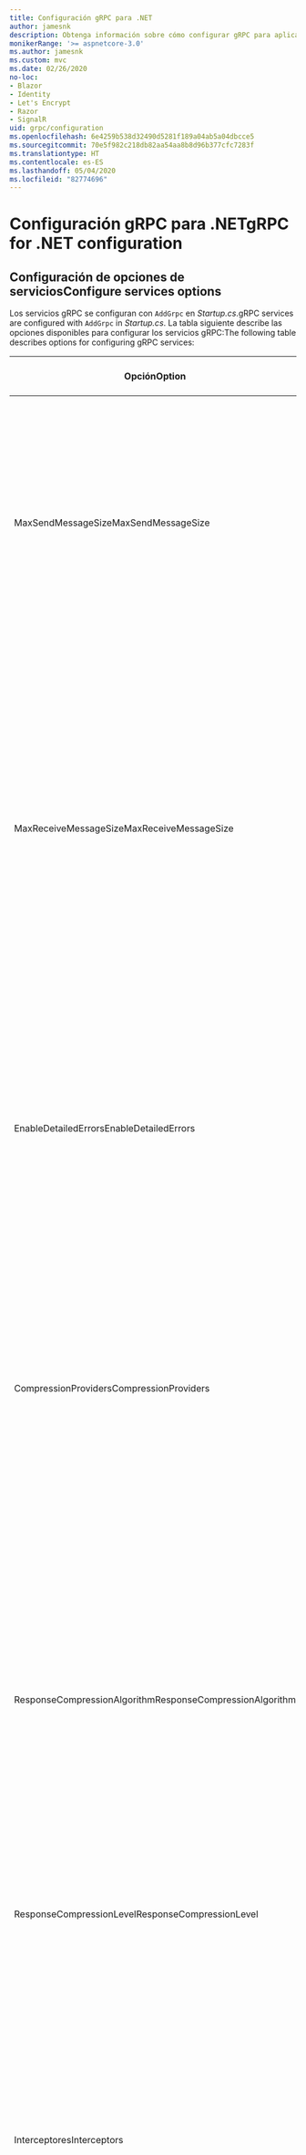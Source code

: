 ```yaml
---
title: Configuración gRPC para .NET
author: jamesnk
description: Obtenga información sobre cómo configurar gRPC para aplicaciones .NET.
monikerRange: '>= aspnetcore-3.0'
ms.author: jamesnk
ms.custom: mvc
ms.date: 02/26/2020
no-loc:
- Blazor
- Identity
- Let's Encrypt
- Razor
- SignalR
uid: grpc/configuration
ms.openlocfilehash: 6e4259b538d32490d5281f189a04ab5a04dbcce5
ms.sourcegitcommit: 70e5f982c218db82aa54aa8b8d96b377cfc7283f
ms.translationtype: HT
ms.contentlocale: es-ES
ms.lasthandoff: 05/04/2020
ms.locfileid: "82774696"
---
```

# <a name="grpc-for-net-configuration"></a><span data-ttu-id="d2f0a-103">Configuración gRPC para .NET</span><span class="sxs-lookup"><span data-stu-id="d2f0a-103">gRPC for .NET configuration</span></span>

## <a name="configure-services-options"></a><span data-ttu-id="d2f0a-104">Configuración de opciones de servicios</span><span class="sxs-lookup"><span data-stu-id="d2f0a-104">Configure services options</span></span>

<span data-ttu-id="d2f0a-105">Los servicios gRPC se configuran con `AddGrpc` en *Startup.cs*.</span><span class="sxs-lookup"><span data-stu-id="d2f0a-105">gRPC services are configured with `AddGrpc` in *Startup.cs*.</span></span> <span data-ttu-id="d2f0a-106">La tabla siguiente describe las opciones disponibles para configurar los servicios gRPC:</span><span class="sxs-lookup"><span data-stu-id="d2f0a-106">The following table describes options for configuring gRPC services:</span></span>

| <span data-ttu-id="d2f0a-107">Opción</span><span class="sxs-lookup"><span data-stu-id="d2f0a-107">Option</span></span> | <span data-ttu-id="d2f0a-108">Valor predeterminado</span><span class="sxs-lookup"><span data-stu-id="d2f0a-108">Default Value</span></span> | <span data-ttu-id="d2f0a-109">Descripción</span><span class="sxs-lookup"><span data-stu-id="d2f0a-109">Description</span></span> |
| ------ | ------------- | ----------- |
| <span data-ttu-id="d2f0a-110">MaxSendMessageSize</span><span class="sxs-lookup"><span data-stu-id="d2f0a-110">MaxSendMessageSize</span></span> | `null` | <span data-ttu-id="d2f0a-111">Tamaño máximo de mensaje en bytes que se puede enviar desde el servidor.</span><span class="sxs-lookup"><span data-stu-id="d2f0a-111">The maximum message size in bytes that can be sent from the server.</span></span> <span data-ttu-id="d2f0a-112">Al intentar enviar un mensaje que supere el tamaño máximo configurado del mensaje, se produce una excepción.</span><span class="sxs-lookup"><span data-stu-id="d2f0a-112">Attempting to send a message that exceeds the configured maximum message size results in an exception.</span></span> <span data-ttu-id="d2f0a-113">Cuando se establece en `null`, el tamaño del mensaje es ilimitado.</span><span class="sxs-lookup"><span data-stu-id="d2f0a-113">When set to `null`, the message size is unlimited.</span></span> |
| <span data-ttu-id="d2f0a-114">MaxReceiveMessageSize</span><span class="sxs-lookup"><span data-stu-id="d2f0a-114">MaxReceiveMessageSize</span></span> | <span data-ttu-id="d2f0a-115">4 MB</span><span class="sxs-lookup"><span data-stu-id="d2f0a-115">4 MB</span></span> | <span data-ttu-id="d2f0a-116">Tamaño máximo de mensaje en bytes que puede recibir el servidor.</span><span class="sxs-lookup"><span data-stu-id="d2f0a-116">The maximum message size in bytes that can be received by the server.</span></span> <span data-ttu-id="d2f0a-117">Si el servidor recibe un mensaje que supere este límite, se produce una excepción.</span><span class="sxs-lookup"><span data-stu-id="d2f0a-117">If the server receives a message that exceeds this limit, it throws an exception.</span></span> <span data-ttu-id="d2f0a-118">Aumentar este valor permite que el servidor reciba mensajes de mayor tamaño, pero puede afectar negativamente al consumo de memoria.</span><span class="sxs-lookup"><span data-stu-id="d2f0a-118">Increasing this value allows the server to receive larger messages, but can negatively impact memory consumption.</span></span> <span data-ttu-id="d2f0a-119">Cuando se establece en `null`, el tamaño del mensaje es ilimitado.</span><span class="sxs-lookup"><span data-stu-id="d2f0a-119">When set to `null`, the message size is unlimited.</span></span> |
| <span data-ttu-id="d2f0a-120">EnableDetailedErrors</span><span class="sxs-lookup"><span data-stu-id="d2f0a-120">EnableDetailedErrors</span></span> | `false` | <span data-ttu-id="d2f0a-121">Si es `true`, los mensajes de excepción detallados se devuelven a los clientes cuando se produzca una excepción en un método de servicio.</span><span class="sxs-lookup"><span data-stu-id="d2f0a-121">If `true`, detailed exception messages are returned to clients when an exception is thrown in a service method.</span></span> <span data-ttu-id="d2f0a-122">De manera predeterminada, es `false`.</span><span class="sxs-lookup"><span data-stu-id="d2f0a-122">The default is `false`.</span></span> <span data-ttu-id="d2f0a-123">Si se establece `EnableDetailedErrors` en `true`, se puede perder información confidencial.</span><span class="sxs-lookup"><span data-stu-id="d2f0a-123">Setting `EnableDetailedErrors` to `true` can leak sensitive information.</span></span> |
| <span data-ttu-id="d2f0a-124">CompressionProviders</span><span class="sxs-lookup"><span data-stu-id="d2f0a-124">CompressionProviders</span></span> | <span data-ttu-id="d2f0a-125">gzip</span><span class="sxs-lookup"><span data-stu-id="d2f0a-125">gzip</span></span> | <span data-ttu-id="d2f0a-126">Colección de proveedores de compresión usados para comprimir y descomprimir mensajes.</span><span class="sxs-lookup"><span data-stu-id="d2f0a-126">A collection of compression providers used to compress and decompress messages.</span></span> <span data-ttu-id="d2f0a-127">Los proveedores personalizados de compresión se pueden crear y agregar a la colección.</span><span class="sxs-lookup"><span data-stu-id="d2f0a-127">Custom compression providers can be created and added to the collection.</span></span> <span data-ttu-id="d2f0a-128">Los proveedores configurados de forma predeterminada admiten la compresión **gzip**.</span><span class="sxs-lookup"><span data-stu-id="d2f0a-128">The default configured providers support **gzip** compression.</span></span> |
| <span data-ttu-id="d2f0a-129"><span style="word-break:normal;word-wrap:normal">ResponseCompressionAlgorithm</span></span><span class="sxs-lookup"><span data-stu-id="d2f0a-129"><span style="word-break:normal;word-wrap:normal">ResponseCompressionAlgorithm</span></span></span> | `null` | <span data-ttu-id="d2f0a-130">Algoritmo de compresión que se usa para comprimir los mensajes enviados desde el servidor.</span><span class="sxs-lookup"><span data-stu-id="d2f0a-130">The compression algorithm used to compress messages sent from the server.</span></span> <span data-ttu-id="d2f0a-131">El algoritmo debe coincidir con un proveedor de compresión en `CompressionProviders`.</span><span class="sxs-lookup"><span data-stu-id="d2f0a-131">The algorithm must match a compression provider in `CompressionProviders`.</span></span> <span data-ttu-id="d2f0a-132">Para que el algoritmo pueda comprimir una respuesta, el cliente debe indicar que es compatible con el algoritmo enviándola en el encabezado **grpc-accept-encoding**.</span><span class="sxs-lookup"><span data-stu-id="d2f0a-132">For the algorithm to compress a response, the client must indicate it supports the algorithm by sending it in the **grpc-accept-encoding** header.</span></span> |
| <span data-ttu-id="d2f0a-133">ResponseCompressionLevel</span><span class="sxs-lookup"><span data-stu-id="d2f0a-133">ResponseCompressionLevel</span></span> | `null` | <span data-ttu-id="d2f0a-134">Nivel de compresión utilizado para comprimir los mensajes enviados desde el servidor.</span><span class="sxs-lookup"><span data-stu-id="d2f0a-134">The compress level used to compress messages sent from the server.</span></span> |
| <span data-ttu-id="d2f0a-135">Interceptores</span><span class="sxs-lookup"><span data-stu-id="d2f0a-135">Interceptors</span></span> | <span data-ttu-id="d2f0a-136">None</span><span class="sxs-lookup"><span data-stu-id="d2f0a-136">None</span></span> | <span data-ttu-id="d2f0a-137">Colección de interceptores que se ejecutan con cada llamada a gRPC.</span><span class="sxs-lookup"><span data-stu-id="d2f0a-137">A collection of interceptors that are run with each gRPC call.</span></span> <span data-ttu-id="d2f0a-138">Los interceptores se ejecutan en el orden en que se registran.</span><span class="sxs-lookup"><span data-stu-id="d2f0a-138">Interceptors are run in the order they are registered.</span></span> <span data-ttu-id="d2f0a-139">Los interceptores configurados globalmente se ejecutan antes que los interceptores configurados para un servicio único.</span><span class="sxs-lookup"><span data-stu-id="d2f0a-139">Globally configured interceptors are run before interceptors configured for a single service.</span></span> <span data-ttu-id="d2f0a-140">Para obtener más información sobre los interceptores de gRPC, vea [Interceptores de gRPC frente a middleware](xref:grpc/migration#grpc-interceptors-vs-middleware).</span><span class="sxs-lookup"><span data-stu-id="d2f0a-140">For more information about gRPC interceptors, see [gRPC Interceptors vs. Middleware](xref:grpc/migration#grpc-interceptors-vs-middleware).</span></span> |

<span data-ttu-id="d2f0a-141">Las opciones se pueden configurar para todos los servicios proporcionando un delegado de opciones a la llamada `AddGrpc` en `Startup.ConfigureServices`:</span><span class="sxs-lookup"><span data-stu-id="d2f0a-141">Options can be configured for all services by providing an options delegate to the `AddGrpc` call in `Startup.ConfigureServices`:</span></span>

[!code-csharp[](~/grpc/configuration/sample/GrcpService/Startup.cs?name=snippet)]

<span data-ttu-id="d2f0a-142">Las opciones de un servicio único invalidan las opciones globales proporcionadas en `AddGrpc` y se pueden configurar mediante `AddServiceOptions<TService>`:</span><span class="sxs-lookup"><span data-stu-id="d2f0a-142">Options for a single service override the global options provided in `AddGrpc` and can be configured using `AddServiceOptions<TService>`:</span></span>

[!code-csharp[](~/grpc/configuration/sample/GrcpService/Startup2.cs?name=snippet)]

## <a name="configure-client-options"></a><span data-ttu-id="d2f0a-143">Configuración de opciones de cliente</span><span class="sxs-lookup"><span data-stu-id="d2f0a-143">Configure client options</span></span>

<span data-ttu-id="d2f0a-144">La configuración de cliente gRPC se establece en `GrpcChannelOptions`.</span><span class="sxs-lookup"><span data-stu-id="d2f0a-144">gRPC client configuration is set on `GrpcChannelOptions`.</span></span> <span data-ttu-id="d2f0a-145">En la tabla siguiente se describen las opciones disponibles para configurar los canales gRPC:</span><span class="sxs-lookup"><span data-stu-id="d2f0a-145">The following table describes options for configuring gRPC channels:</span></span>

| <span data-ttu-id="d2f0a-146">Opción</span><span class="sxs-lookup"><span data-stu-id="d2f0a-146">Option</span></span> | <span data-ttu-id="d2f0a-147">Valor predeterminado</span><span class="sxs-lookup"><span data-stu-id="d2f0a-147">Default Value</span></span> | <span data-ttu-id="d2f0a-148">Descripción</span><span class="sxs-lookup"><span data-stu-id="d2f0a-148">Description</span></span> |
| ------ | ------------- | ----------- |
| <span data-ttu-id="d2f0a-149">HttpClient</span><span class="sxs-lookup"><span data-stu-id="d2f0a-149">HttpClient</span></span> | <span data-ttu-id="d2f0a-150">Nueva instancia</span><span class="sxs-lookup"><span data-stu-id="d2f0a-150">New instance</span></span> | <span data-ttu-id="d2f0a-151">El elemento `HttpClient` que se usa para realizar llamadas gRPC.</span><span class="sxs-lookup"><span data-stu-id="d2f0a-151">The `HttpClient` used to make gRPC calls.</span></span> <span data-ttu-id="d2f0a-152">Se puede establecer un cliente para configurar un elemento `HttpClientHandler` o agregar controladores adicionales a la canalización HTTP para llamadas gRPC.</span><span class="sxs-lookup"><span data-stu-id="d2f0a-152">A client can be set to configure a custom `HttpClientHandler`, or add additional handlers to the HTTP pipeline for gRPC calls.</span></span> <span data-ttu-id="d2f0a-153">Si no se especifica ningún elemento `HttpClient`, se creará una nueva instancia de `HttpClient` para el canal.</span><span class="sxs-lookup"><span data-stu-id="d2f0a-153">If no `HttpClient` is specified, then a new `HttpClient` instance is created for the channel.</span></span> <span data-ttu-id="d2f0a-154">Esta se eliminará automáticamente.</span><span class="sxs-lookup"><span data-stu-id="d2f0a-154">It will automatically be disposed.</span></span> |
| <span data-ttu-id="d2f0a-155">DisposeHttpClient</span><span class="sxs-lookup"><span data-stu-id="d2f0a-155">DisposeHttpClient</span></span> | `false` | <span data-ttu-id="d2f0a-156">Si es `true` y se especifica un elemento `HttpClient`, se eliminará la instancia de `HttpClient` cuando se elimine `GrpcChannel`.</span><span class="sxs-lookup"><span data-stu-id="d2f0a-156">If `true`, and an `HttpClient` is specified, then the `HttpClient` instance will be disposed when the `GrpcChannel` is disposed.</span></span> |
| <span data-ttu-id="d2f0a-157">LoggerFactory</span><span class="sxs-lookup"><span data-stu-id="d2f0a-157">LoggerFactory</span></span> | `null` | <span data-ttu-id="d2f0a-158">El elemento `LoggerFactory` que usa el cliente para registrar información acerca de las llamadas gRPC.</span><span class="sxs-lookup"><span data-stu-id="d2f0a-158">The `LoggerFactory` used by the client to log information about gRPC calls.</span></span> <span data-ttu-id="d2f0a-159">Una instancia de `LoggerFactory` se puede resolver a partir de la inserción de dependencia o crearse mediante `LoggerFactory.Create`.</span><span class="sxs-lookup"><span data-stu-id="d2f0a-159">A `LoggerFactory` instance can be resolved from dependency injection or created using `LoggerFactory.Create`.</span></span> <span data-ttu-id="d2f0a-160">Para obtener ejemplos de cómo configurar el registro, vea <xref:grpc/diagnostics#grpc-client-logging>.</span><span class="sxs-lookup"><span data-stu-id="d2f0a-160">For examples of configuring logging, see <xref:grpc/diagnostics#grpc-client-logging>.</span></span> |
| <span data-ttu-id="d2f0a-161">MaxSendMessageSize</span><span class="sxs-lookup"><span data-stu-id="d2f0a-161">MaxSendMessageSize</span></span> | `null` | <span data-ttu-id="d2f0a-162">Tamaño máximo de mensaje en bytes que se puede enviar desde el cliente.</span><span class="sxs-lookup"><span data-stu-id="d2f0a-162">The maximum message size in bytes that can be sent from the client.</span></span> <span data-ttu-id="d2f0a-163">Al intentar enviar un mensaje que supere el tamaño máximo configurado del mensaje, se produce una excepción.</span><span class="sxs-lookup"><span data-stu-id="d2f0a-163">Attempting to send a message that exceeds the configured maximum message size results in an exception.</span></span> <span data-ttu-id="d2f0a-164">Cuando se establece en `null`, el tamaño del mensaje es ilimitado.</span><span class="sxs-lookup"><span data-stu-id="d2f0a-164">When set to `null`, the message size is unlimited.</span></span> |
| <span data-ttu-id="d2f0a-165"><span style="word-break:normal;word-wrap:normal">MaxReceiveMessageSize</span></span><span class="sxs-lookup"><span data-stu-id="d2f0a-165"><span style="word-break:normal;word-wrap:normal">MaxReceiveMessageSize</span></span></span> | <span data-ttu-id="d2f0a-166">4 MB</span><span class="sxs-lookup"><span data-stu-id="d2f0a-166">4 MB</span></span> | <span data-ttu-id="d2f0a-167">Tamaño máximo de mensaje en bytes que puede recibir el cliente.</span><span class="sxs-lookup"><span data-stu-id="d2f0a-167">The maximum message size in bytes that can be received by the client.</span></span> <span data-ttu-id="d2f0a-168">Si el cliente recibe un mensaje que supere este límite, se produce una excepción.</span><span class="sxs-lookup"><span data-stu-id="d2f0a-168">If the client receives a message that exceeds this limit, it throws an exception.</span></span> <span data-ttu-id="d2f0a-169">Aumentar este valor permite que el cliente reciba mensajes de mayor tamaño, pero puede afectar negativamente al consumo de memoria.</span><span class="sxs-lookup"><span data-stu-id="d2f0a-169">Increasing this value allows the client to receive larger messages, but can negatively impact memory consumption.</span></span> <span data-ttu-id="d2f0a-170">Cuando se establece en `null`, el tamaño del mensaje es ilimitado.</span><span class="sxs-lookup"><span data-stu-id="d2f0a-170">When set to `null`, the message size is unlimited.</span></span> |
| <span data-ttu-id="d2f0a-171">Credenciales</span><span class="sxs-lookup"><span data-stu-id="d2f0a-171">Credentials</span></span> | `null` | <span data-ttu-id="d2f0a-172">Instancia de `ChannelCredentials`.</span><span class="sxs-lookup"><span data-stu-id="d2f0a-172">A `ChannelCredentials` instance.</span></span> <span data-ttu-id="d2f0a-173">Las credenciales se usan para agregar metadatos de autenticación a llamadas gRPC.</span><span class="sxs-lookup"><span data-stu-id="d2f0a-173">Credentials are used to add authentication metadata to gRPC calls.</span></span> |
| <span data-ttu-id="d2f0a-174">CompressionProviders</span><span class="sxs-lookup"><span data-stu-id="d2f0a-174">CompressionProviders</span></span> | <span data-ttu-id="d2f0a-175">gzip</span><span class="sxs-lookup"><span data-stu-id="d2f0a-175">gzip</span></span> | <span data-ttu-id="d2f0a-176">Colección de proveedores de compresión usados para comprimir y descomprimir mensajes.</span><span class="sxs-lookup"><span data-stu-id="d2f0a-176">A collection of compression providers used to compress and decompress messages.</span></span> <span data-ttu-id="d2f0a-177">Los proveedores personalizados de compresión se pueden crear y agregar a la colección.</span><span class="sxs-lookup"><span data-stu-id="d2f0a-177">Custom compression providers can be created and added to the collection.</span></span> <span data-ttu-id="d2f0a-178">Los proveedores configurados de forma predeterminada admiten la compresión **gzip**.</span><span class="sxs-lookup"><span data-stu-id="d2f0a-178">The default configured providers support **gzip** compression.</span></span> |

<span data-ttu-id="d2f0a-179">El código siguiente:</span><span class="sxs-lookup"><span data-stu-id="d2f0a-179">The following code:</span></span>

* <span data-ttu-id="d2f0a-180">Establece el tamaño máximo de mensaje de envío y recepción en el canal.</span><span class="sxs-lookup"><span data-stu-id="d2f0a-180">Sets the maximum send and receive message size on the channel.</span></span>
* <span data-ttu-id="d2f0a-181">Crea un cliente.</span><span class="sxs-lookup"><span data-stu-id="d2f0a-181">Creates a client.</span></span>

[!code-csharp[](~/grpc/configuration/sample/Program.cs?name=snippet&highlight=3-8)]

[!INCLUDE[](~/includes/gRPCazure.md)]

## <a name="additional-resources"></a><span data-ttu-id="d2f0a-182">Recursos adicionales</span><span class="sxs-lookup"><span data-stu-id="d2f0a-182">Additional resources</span></span>

* <xref:grpc/aspnetcore>
* <xref:grpc/client>
* <xref:grpc/diagnostics>
* <xref:tutorials/grpc/grpc-start>
